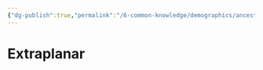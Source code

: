 ```yaml
---
{"dg-publish":true,"permalink":"/6-common-knowledge/demographics/ancestries/extraplanar/extraplanar/"}
---
```


# Extraplanar

